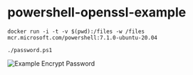 # powershell-openssl-example

`docker run -i -t -v $(pwd):/files -w /files mcr.microsoft.com/powershell:7.1.0-ubuntu-20.04`

`./password.ps1`

![Example Encrypt Password](https://github.com/vls29/powershell-openssl-example/image1.jpg?raw=true)


